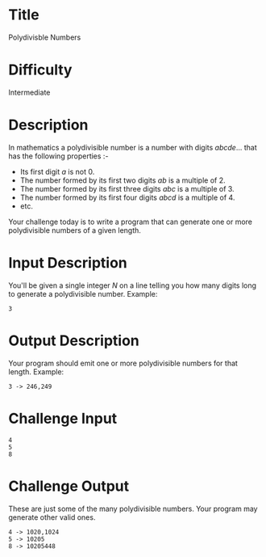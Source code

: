 # Title

Polydivisble Numbers

# Difficulty

Intermediate

# Description

In mathematics a polydivisible number is a number with digits *abcde*... that has the following properties :-

* Its first digit *a* is not 0.
* The number formed by its first two digits *ab* is a multiple of 2.
* The number formed by its first three digits *abc* is a multiple of 3.
* The number formed by its first four digits *abcd* is a multiple of 4.
* etc.

Your challenge today is to write a program that can generate one or more polydivisible numbers of a given length. 

# Input Description

You'll be given a single integer *N* on a line telling you how many digits long to generate a polydivisible number. Example:

    3

# Output Description

Your program should emit one or more polydivisible numbers for that length. Example:

    3 -> 246,249

# Challenge Input

    4
    5
    8

# Challenge Output

These are just some of the many polydivisible numbers. Your program may generate other valid ones. 

    4 -> 1020,1024
    5 -> 10205
    8 -> 10205448